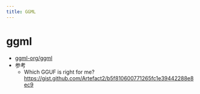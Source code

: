 ```yaml
---
title: GGML
---
```


# ggml

- [ggml-org/ggml](https://github.com/ggml-org/ggml)
- 参考
  - Which GGUF is right for me? https://gist.github.com/Artefact2/b5f810600771265fc1e39442288e8ec9

